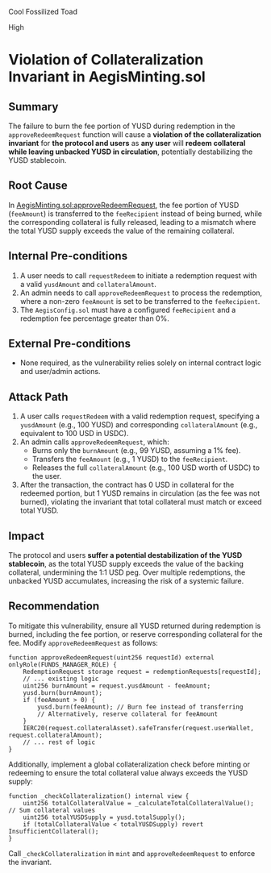 Cool Fossilized Toad

High

# Violation of Collateralization Invariant in AegisMinting.sol

## Summary
The failure to burn the fee portion of YUSD during redemption in the `approveRedeemRequest` function will cause a **violation of the collateralization invariant** for **the protocol and users** as **any user** will **redeem collateral while leaving unbacked YUSD in circulation**, potentially destabilizing the YUSD stablecoin.

## Root Cause
In [AegisMinting.sol:approveRedeemRequest](https://github.com/sherlock-audit/2025-04-aegis-op-grant/blob/main/aegis-contracts/contracts/AegisMinting.sol#L315), the fee portion of YUSD (`feeAmount`) is transferred to the `feeRecipient` instead of being burned, while the corresponding collateral is fully released, leading to a mismatch where the total YUSD supply exceeds the value of the remaining collateral.

## Internal Pre-conditions
1. A user needs to call `requestRedeem` to initiate a redemption request with a valid `yusdAmount` and `collateralAmount`.
2. An admin needs to call `approveRedeemRequest` to process the redemption, where a non-zero `feeAmount` is set to be transferred to the `feeRecipient`.
3. The `AegisConfig.sol` must have a configured `feeRecipient` and a redemption fee percentage greater than 0%.

## External Pre-conditions
- None required, as the vulnerability relies solely on internal contract logic and user/admin actions.

## Attack Path
1. A user calls `requestRedeem` with a valid redemption request, specifying a `yusdAmount` (e.g., 100 YUSD) and corresponding `collateralAmount` (e.g., equivalent to 100 USD in USDC).
2. An admin calls `approveRedeemRequest`, which:
   - Burns only the `burnAmount` (e.g., 99 YUSD, assuming a 1% fee).
   - Transfers the `feeAmount` (e.g., 1 YUSD) to the `feeRecipient`.
   - Releases the full `collateralAmount` (e.g., 100 USD worth of USDC) to the user.
3. After the transaction, the contract has 0 USD in collateral for the redeemed portion, but 1 YUSD remains in circulation (as the fee was not burned), violating the invariant that total collateral must match or exceed total YUSD.

## Impact
The protocol and users **suffer a potential destabilization of the YUSD stablecoin**, as the total YUSD supply exceeds the value of the backing collateral, undermining the 1:1 USD peg. Over multiple redemptions, the unbacked YUSD accumulates, increasing the risk of a systemic failure.


## Recommendation
To mitigate this vulnerability, ensure all YUSD returned during redemption is burned, including the fee portion, or reserve corresponding collateral for the fee. Modify `approveRedeemRequest` as follows:

```solidity
function approveRedeemRequest(uint256 requestId) external onlyRole(FUNDS_MANAGER_ROLE) {
    RedemptionRequest storage request = redemptionRequests[requestId];
    // ... existing logic
    uint256 burnAmount = request.yusdAmount - feeAmount;
    yusd.burn(burnAmount);
    if (feeAmount > 0) {
        yusd.burn(feeAmount); // Burn fee instead of transferring
        // Alternatively, reserve collateral for feeAmount
    }
    IERC20(request.collateralAsset).safeTransfer(request.userWallet, request.collateralAmount);
    // ... rest of logic
}
```

Additionally, implement a global collateralization check before minting or redeeming to ensure the total collateral value always exceeds the YUSD supply:

```solidity
function _checkCollateralization() internal view {
    uint256 totalCollateralValue = _calculateTotalCollateralValue(); // Sum collateral values
    uint256 totalYUSDSupply = yusd.totalSupply();
    if (totalCollateralValue < totalYUSDSupply) revert InsufficientCollateral();
}
```

Call `_checkCollateralization` in `mint` and `approveRedeemRequest` to enforce the invariant.